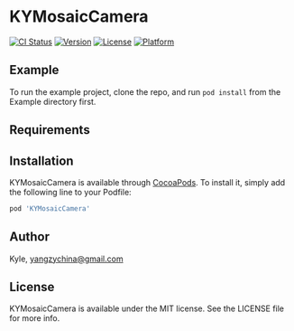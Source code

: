 # KYMosaicCamera

[![CI Status](https://img.shields.io/travis/Kyle/KYMosaicCamera.svg?style=flat)](https://travis-ci.org/Kyle/KYMosaicCamera)
[![Version](https://img.shields.io/cocoapods/v/KYMosaicCamera.svg?style=flat)](https://cocoapods.org/pods/KYMosaicCamera)
[![License](https://img.shields.io/cocoapods/l/KYMosaicCamera.svg?style=flat)](https://cocoapods.org/pods/KYMosaicCamera)
[![Platform](https://img.shields.io/cocoapods/p/KYMosaicCamera.svg?style=flat)](https://cocoapods.org/pods/KYMosaicCamera)

## Example

To run the example project, clone the repo, and run `pod install` from the Example directory first.

## Requirements

## Installation

KYMosaicCamera is available through [CocoaPods](https://cocoapods.org). To install
it, simply add the following line to your Podfile:

```ruby
pod 'KYMosaicCamera'
```

## Author

Kyle, yangzychina@gmail.com

## License

KYMosaicCamera is available under the MIT license. See the LICENSE file for more info.
